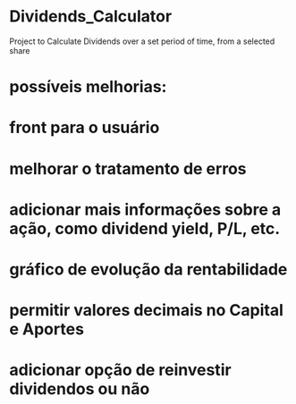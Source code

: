 # Dividends_Calculator
Project to Calculate Dividends over a set period of time, from a selected share

# possíveis melhorias:
# front para o usuário
# melhorar o tratamento de erros
# adicionar mais informações sobre a ação, como dividend yield, P/L, etc.
# gráfico de evolução da rentabilidade
# permitir valores decimais no Capital e Aportes
# adicionar opção de reinvestir dividendos ou não
